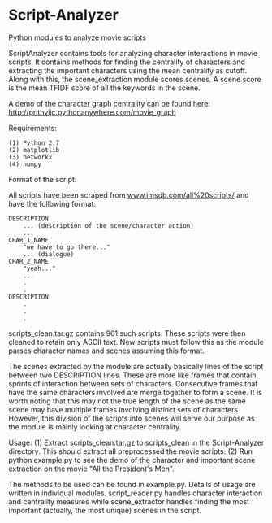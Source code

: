 # Script-Analyzer
Python modules to analyze movie scripts

ScriptAnalyzer contains tools for analyzing character interactions in movie scripts. It contains methods for finding the centrality of characters and extracting the important characters using the mean centrality as cutoff. Along with this, the scene_extraction module scores scenes. A scene score is the mean TFIDF score of all the keywords in the scene.

A demo of the character graph centrality can be found here: http://prithvijc.pythonanywhere.com/movie_graph

Requirements:


    (1) Python 2.7
    (2) matplotlib
    (3) networkx
    (4) numpy

Format of the script:

All scripts have been scraped from www.imsdb.com/all%20scripts/ and have the following format:

    DESCRIPTION
        ... (description of the scene/character action)
        ...
    CHAR_1_NAME
        "we have to go there..."
        ... (dialogue)
    CHAR_2_NAME
        "yeah..."
        ...
        .
        .
    DESCRIPTION
        .
        .
        .

scripts_clean.tar.gz contains 961 such scripts. These scripts were then cleaned to retain only ASCII text. New scripts must follow this as the module parses character names and scenes assuming this format.

The scenes extracted by the module are actually basically lines of the script between two DESCRIPTION lines. These are more like frames that contain sprints of interaction between sets of characters. Consecutive frames that have the same characters involved are merge together to form a scene. It is worth noting that this may not the true length of the scene as the same scene may have multiple frames involving distinct sets of characters. However, this division of the scripts into scenes will serve our purpose as the module is mainly looking at character centrality.

Usage:
(1) Extract scripts_clean.tar.gz to scripts_clean in the Script-Analyzer directory. This should extract all preprocessed the movie scripts.
(2) Run python example.py to see the demo of the character and important scene extraction on the movie "All the President's Men".

The methods to be used can be found in example.py. Details of usage are written in individual modules.
script_reader.py handles character interaction and centrality measures while scene_extractor handles finding the most important (actually, the most unique) scenes in the script.
